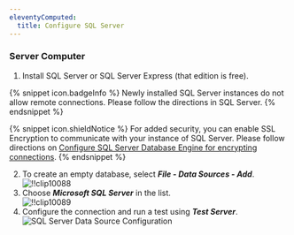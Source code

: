 ```yaml
---
eleventyComputed:
  title: Configure SQL Server
---
```

### Server Computer 

1. Install SQL Server or SQL Server Express (that edition is free). 

{% snippet icon.badgeInfo %} 
Newly installed SQL Server instances do not allow remote connections. Please follow the directions in SQL Server. 
{% endsnippet %}
 
{% snippet icon.shieldNotice %} 
For added security, you can enable SSL Encryption to communicate with your instance of SQL Server. 
Please follow directions on [Configure SQL Server Database Engine for encrypting connections](https://learn.microsoft.com/en-US/sql/database-engine/configure-windows/configure-sql-server-encryption). 
{% endsnippet %}
 
2. To create an empty database, select ***File - Data Sources - Add***.  
![!!clip10088](https://webdevolutions.azureedge.net/docs/en/rdm/mac/clip10088.png) 
1. Choose ***Microsoft SQL Server*** in the list.  
![!!clip10089](https://webdevolutions.azureedge.net/docs/en/rdm/mac/clip10089.png) 
1. Configure the connection and run a test using ***Test Server***.  
![SQL Server Data Source Configuration](https://webdevolutions.azureedge.net/docs/en/rdm/mac/clip11017.png) 
